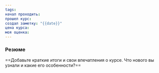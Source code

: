 ```yaml
---
tags: 
начал проходить: 
прошел курс: 
создал заметку: "{{date}}"
цена курса: 
моя оценка:
---
```

### Резюме
==Добавьте краткие итоги и свои впечатления о курсе. Что нового вы узнали и какие его особенности?==